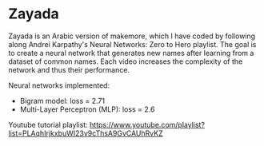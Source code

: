 # Zayada

Zayada is an Arabic version of makemore, which I have coded by following along Andrei Karpathy's Neural Networks: Zero to Hero playlist. The goal is to create a neural network that generates new names after learning from a dataset of common names. Each video increases the complexity of the network and thus their performance.

Neural networks implemented:
- Bigram model: loss = 2.71
- Multi-Layer Perceptron (MLP): loss = 2.6

Youtube tutorial playlist: https://www.youtube.com/playlist?list=PLAqhIrjkxbuWI23v9cThsA9GvCAUhRvKZ
